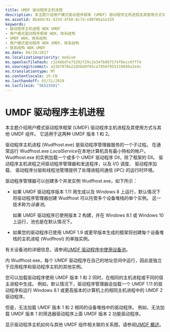 ```yaml
---
title: UMDF 驱动程序主机进程
description: 本主题介绍用户模式驱动程序框架 (UMDF) 驱动程序主机进程及其使用方式与其他 UMDF 组件。 它适用于这两种 UMDF 版本 1 和 2。
ms.assetid: 8b469c91-d33d-4fb0-8c7d-e90f86a1e339
keywords:
- 驱动程序主机进程 WDK UMDF
- 用户模式驱动程序框架 WDK，体系结构
- UMDF WDK，体系结构
- 用户模式驱动程序 WDK UMDF，体系结构
- 体系结构 WDK UMDF
ms.date: 04/20/2017
ms.localizationpriority: medium
ms.openlocfilehash: c32486dfe75292f29c2e34fb807574f8ecc0fff4
ms.sourcegitcommit: a33b7978e22d5bb9f65ca7056f955319049a2e4c
ms.translationtype: MT
ms.contentlocale: zh-CN
ms.lasthandoff: 01/31/2019
ms.locfileid: "56523591"
---
```

# <a name="umdf-driver-host-process"></a>UMDF 驱动程序主机进程


本主题介绍用户模式驱动程序框架 (UMDF) 驱动程序主机进程及其使用方式与其他 UMDF 组件。 它适用于这两种 UMDF 版本 1 和 2。

驱动程序主机进程 (Wudfhost.exe) 是驱动程序管理器服务的一个子过程。 在通常运行 Wudfhost.exe *LocalService*在本地计算机具有最小特权的帐户。 Wudfhost.exe 的实例加载一个或多个 UMDF 驱动程序 Dll，除了框架的 Dll。 驱动程序主机进程之间驱动程序管理器和发送程序，以及 I/O 调度、 驱动程序加载、 驱动程序分层和线程池管理提供了处理进程间通信 (IPC) 的运行时环境。

驱动程序管理器可以创建多个并发实例 Wudfhost.exe，如下所示：

-   如果 UMDF 驱动程序版本 1.11 用生成以及 Windows 8 上运行，默认情况下将驱动程序管理器创建 Wudfhost 可以托管多个设备堆栈的单个实例。 这一技术称为*设备池*。

    如果 UMDF 驱动程序已使用版本 2 构建，并在 Windows 8.1 或 Windows 10 上运行，池也是在默认情况下。

-   如果您的驱动程序已使用 UMDF 1.9 或更早版本生成的框架将创建每个设备堆栈的主机进程 (Wudfhost) 的单独实例。

有关设备池的详细信息，请参阅[UMDF 驱动程序中使用设备池](using-device-pooling-in-umdf-drivers.md)。

内 Wudfhost.exe，每个 UMDF 驱动程序在自己的地址空间中运行，因此是独立于应用程序和驱动程序主机的其他实例。

您可以加载驱动程序使用 UMDF 版本 1 和 2 同时，在相同的主机进程或不同的宿主进程中生成。 例如，默认情况下，驱动程序管理器会加载一个 UMDF 1.11 的驱动程序和运行 Windows 8.1 或更高版本的计算机上的相同主机进程中的 UMDF 2 驱动程序。

但是，无法加载 UMDF 版本 1 和 2 相同的设备堆栈中的驱动程序。 例如，无法加载 UMDF 版本 1 的筛选器驱动程序上面 UMDF 版本 2 功能驱动程序。

显示驱动程序主机如何与其他 UMDF 组件相关联的关系图，请参阅[UMDF 概述](overview-of-the-umdf.md)。

 

 





